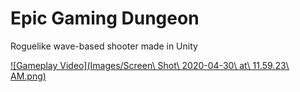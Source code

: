 # Epic Gaming Dungeon
Roguelike wave-based shooter made in Unity

[![Gameplay Video](Images/Screen\ Shot\ 2020-04-30\ at\ 11.59.23\ AM.png)](https://www.youtube.com/watch?v=GLaHk2Lm_9w)
